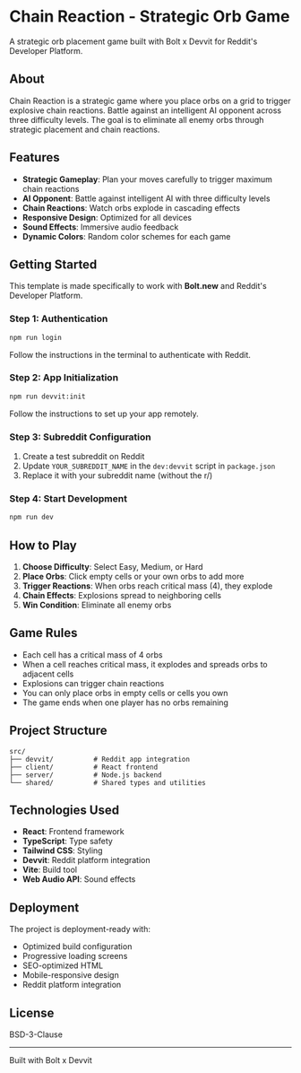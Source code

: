 # Chain Reaction - Strategic Orb Game

A strategic orb placement game built with Bolt x Devvit for Reddit's Developer Platform.

## About

Chain Reaction is a strategic game where you place orbs on a grid to trigger explosive chain reactions. Battle against an intelligent AI opponent across three difficulty levels. The goal is to eliminate all enemy orbs through strategic placement and chain reactions.

## Features

- **Strategic Gameplay**: Plan your moves carefully to trigger maximum chain reactions
- **AI Opponent**: Battle against intelligent AI with three difficulty levels
- **Chain Reactions**: Watch orbs explode in cascading effects
- **Responsive Design**: Optimized for all devices
- **Sound Effects**: Immersive audio feedback
- **Dynamic Colors**: Random color schemes for each game

## Getting Started

This template is made specifically to work with **Bolt.new** and Reddit's Developer Platform.

### Step 1: Authentication
```bash
npm run login
```
Follow the instructions in the terminal to authenticate with Reddit.

### Step 2: App Initialization
```bash
npm run devvit:init
```
Follow the instructions to set up your app remotely.

### Step 3: Subreddit Configuration
1. Create a test subreddit on Reddit
2. Update `YOUR_SUBREDDIT_NAME` in the `dev:devvit` script in `package.json`
3. Replace it with your subreddit name (without the r/)

### Step 4: Start Development
```bash
npm run dev
```

## How to Play

1. **Choose Difficulty**: Select Easy, Medium, or Hard
2. **Place Orbs**: Click empty cells or your own orbs to add more
3. **Trigger Reactions**: When orbs reach critical mass (4), they explode
4. **Chain Effects**: Explosions spread to neighboring cells
5. **Win Condition**: Eliminate all enemy orbs

## Game Rules

- Each cell has a critical mass of 4 orbs
- When a cell reaches critical mass, it explodes and spreads orbs to adjacent cells
- Explosions can trigger chain reactions
- You can only place orbs in empty cells or cells you own
- The game ends when one player has no orbs remaining

## Project Structure

```
src/
├── devvit/          # Reddit app integration
├── client/          # React frontend
├── server/          # Node.js backend
└── shared/          # Shared types and utilities
```

## Technologies Used

- **React**: Frontend framework
- **TypeScript**: Type safety
- **Tailwind CSS**: Styling
- **Devvit**: Reddit platform integration
- **Vite**: Build tool
- **Web Audio API**: Sound effects

## Deployment

The project is deployment-ready with:
- Optimized build configuration
- Progressive loading screens
- SEO-optimized HTML
- Mobile-responsive design
- Reddit platform integration

## License

BSD-3-Clause

---

Built with Bolt x Devvit